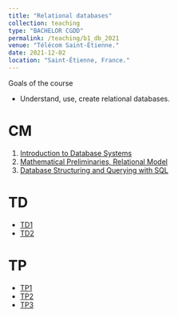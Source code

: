 ```yaml
---
title: "Relational databases"
collection: teaching
type: "BACHELOR CGDD"
permalink: /teaching/b1_db_2021
venue: "Télécom Saint-Étienne."
date: 2021-12-02
location: "Saint-Étienne, France."
---
```


Goals of the course
   - Understand, use, create relational databases.

CM
======
1. [Introduction to Database Systems](http://halqasir.github.io/files/b1_databases_cm1.pdf)
2. [Mathematical Preliminaries, Relational Model](http://halqasir.github.io/files/b1_databases_cm2.pdf)
3. [Database Structuring and Querying with SQL](http://halqasir.github.io/files/b1_databases_cm3.pdf)


TD
======
* [TD1](http://halqasir.github.io/files/b1_databases_td1.pdf)
* [TD2](http://halqasir.github.io/files/b1_databases_td2.pdf)


TP
======
* [TP1](http://halqasir.github.io/files/b1_databases_tp1.pdf)
* [TP2](http://halqasir.github.io/files/b1_databases_tp2.pdf)
* [TP3](http://halqasir.github.io/files/b1_databases_tp3.pdf)

